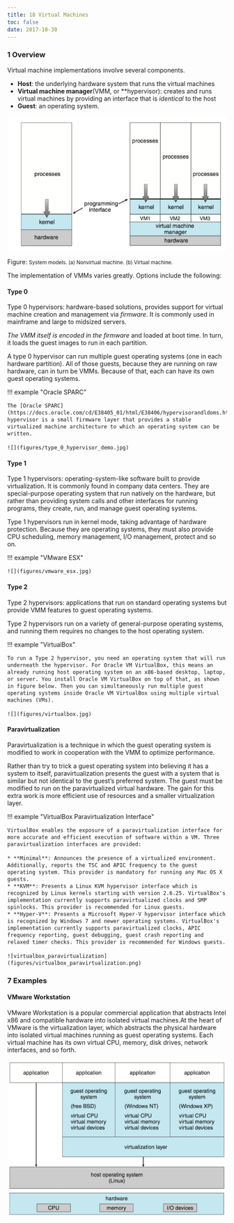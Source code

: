 ```yaml
---
title: 18 Virtual Machines
toc: false
date: 2017-10-30
---
```


### 1 Overview

Virtual machine implementations involve several components. 

* **Host**: the underlying hardware system that runs the virtual machines
* **Virtual machine manager**(VMM, or **hypervisor): creates and runs virtual machines by providing an interface that is *identical* to the host
* **Guest**: an operating system.

![system_models_virtual_machine](figures/system_models_virtual_machine.png)

Figure: <small>System models. (a) Nonvirtual machine. (b) Virtual machine.</small>


The implementation of VMMs varies greatly. Options include the following:

#### Type 0

Type 0 hypervisors: hardware-based solutions, provides support for virtual machine creation and management via *firmware*. It is commonly used in mainframe and large to midsized servers.

_The VMM itself is encoded in the firmware_ and loaded at boot time. In turn, it loads the guest images to run in each partition.

A type 0 hypervisor can run multiple guest operating systems (one in each hardware partition). All of those guests, because they are running on raw hardware, can in turn be VMMs. Because of that, each can have its own guest operating systems.


!!! example "Oracle SPARC"
    
    The [Oracle SPARC](https://docs.oracle.com/cd/E38405_01/html/E38406/hypervisorandldoms.html) hypervisor is a small firmware layer that provides a stable virtualized machine architecture to which an operating system can be written.

    ![](figures/type_0_hypervisor_demo.jpg)


#### Type 1 

Type 1 hypervisors: operating-system-like software built to provide virtualization. It is commonly found in company data centers. They are special-purpose operating system that run natively on the hardware, but rather than providing system calls and other interfaces for running programs, they create, run, and manage guest operating systems.

Type 1 hypervisors run in kernel mode, taking advantage of hardware protection. Because they are operating systems, they must also provide CPU scheduling, memory management, I/O management, protect and so on.


!!! example "VMware ESX"
    
    ![](figures/vmware_esx.jpg)

#### Type 2

Type 2 hypervisors: applications that run on standard operating systems but provide VMM features to guest operating systems.

Type 2 hypervisors run on a variety of general-purpose operating systems, and running them requires no changes to the host operating system.


!!! example "VirtualBox"

    To run a Type 2 hypervisor, you need an operating system that will run underneath the hypervisor. For Oracle VM VirtualBox, this means an already running host operating system on an x86-based desktop, laptop, or server. You install Oracle VM VirtualBox on top of that, as shown in figure below. Then you can simultaneously run multiple guest operating systems inside Oracle VM VirtualBox using multiple virtual machines (VMs).

    ![](figures/virtualbox.jpg)


#### Paravirtualization

Paravirtualization is a technique in which the guest operating system is modified to work in cooperation with the VMM to optimize performance.

Rather than try to trick a guest operating system into believing it has a system to itself, paravirtualization presents the guest with a system that is similar but not identical to the guest’s preferred system. The guest must be modified to run on the paravirtualized virtual hardware. The gain for this extra work is more efficient use of resources and a smaller virtualization layer.

!!! example "VirtualBox Paravirtualization Interface"

    VirtualBox enables the exposure of a paravirtualization interface for more accurate and efficient execution of software within a VM. Three paravirtualization interfaces are provided:
    
    * **Minimal**: Announces the presence of a virtualized environment. Additionally, reports the TSC and APIC frequency to the guest operating system. This provider is mandatory for running any Mac OS X guests.
    * **KVM**: Presents a Linux KVM hypervisor interface which is recognized by Linux kernels starting with version 2.6.25. VirtualBox's implementation currently supports paravirtualized clocks and SMP spinlocks. This provider is recommended for Linux guests.
    * **Hyper-V**: Presents a Microsoft Hyper-V hypervisor interface which is recognized by Windows 7 and newer operating systems. VirtualBox's implementation currently supports paravirtualized clocks, APIC frequency reporting, guest debugging, guest crash reporting and relaxed timer checks. This provider is recommended for Windows guests.

    ![virtualbox_paravirtualization](figures/virtualbox_paravirtualization.png)





### 7 Examples

#### VMware Workstation


VMware Workstation is a popular commercial application that abstracts Intel x86 and compatible hardware into isolated virtual machines.At the heart of VMware is the virtualization layer, which abstracts the physical hardware into isolated virtual machines running as guest operating systems. Each virtual machine has its own virtual CPU, memory, disk drives, network interfaces, and so forth.

![vmware_workstation](figures/vmware_workstation.png)
